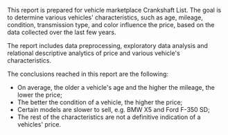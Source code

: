 This report is prepared for vehicle marketplace Crankshaft List. The goal is to determine various vehicles' characteristics, such as age, mileage, condition, transmission type, and color influence the price, based on the data collected over the last few years.

The report includes data preprocessing, exploratory data analysis and relational descriptive analytics of price and various vehicle's characteristics.

The conclusions reached in this report are the following:
- On average, the older a vehicle's age and the higher the mileage, the lower the price;
- The better the condition of a vehicle, the higher the price;
- Certain models are slower to sell, e.g. BMW X5 and Ford F-350 SD;
- The rest of the characteristics are not a definitive indication of a vehicles' price.